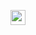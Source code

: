<a href="./portfolio/your_folder"><img src="./images/portfolio.png" width="24px" height="24px"></a>
